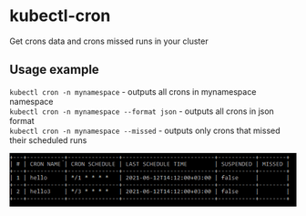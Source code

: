 # kubectl-cron
Get crons data and crons missed runs in your cluster

## Usage example
`kubectl cron -n mynamespace` - outputs all crons in mynamespace namespace <br/>
`kubectl cron -n mynamespace --format json` - outputs all crons in json format <br/>
`kubectl cron -n mynamespace --missed` - outputs only crons that missed their scheduled runs

![example](./example.png)